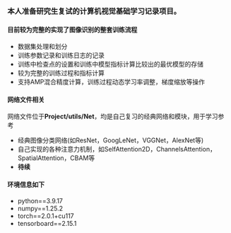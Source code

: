 ### 本人准备研究生复试的计算机视觉基础学习记录项目。
#### 目前较为完整的实现了图像识别的整套训练流程
- 数据集处理和划分
- 训练参数记录和训练日志的记录
- 训练中检查点的设置和训练中模型指标计算比较出的最优模型的存储
- 较为完整的训练过程和指标计算
- 支持AMP混合精度计算，训练过程动态学习率调整，梯度缩放等操作
#### 网络文件相关
网络文件位于**Project/utils/Net**，均是自己复习的经典网络和模块，用于学习参考
- 经典图像分类网络(如ResNet，GoogLeNet，VGGNet，AlexNet等)
- 自己实现的各种注意力机制，如SelfAttention2D，ChannelsAttention，SpatialAttention，CBAM等
- **待续**
#### 环境信息如下
- python==3.9.17
- numpy==1.25.2
- torch==2.0.1+cu117
- tensorboard==2.15.1
